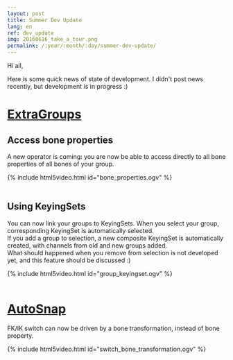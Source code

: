 ```yaml
---
layout: post
title: Summer Dev Update
lang: en
ref: dev_update
img: 20160616_take_a_tour.png
permalink: /:year/:month/:day/summer-dev-update/
---
```


Hi all,

Here is some quick news of state of development. I didn't post news recently, but development is in progress :)

# [ExtraGroups][1]

##  Access bone properties
A new operator is coming: you are now be able to access directly to all bone properties of all bones of your group.

{% include html5video.html id="bone_properties.ogv" %}
<br/>
<br/>  

##  Using KeyingSets
You can now link your groups to KeyingSets. When you select your group, corresponding KeyingSet is automatically selected.  
If you add a group to selection, a new composite KeyingSet is automatically created, with channels from old and new groups added.  
What should happened when you remove from selection is not developed yet, and this feature should be discussed :)

{% include html5video.html id="group_keyingset.ogv" %}
<br/>
<br/>  

# [AutoSnap][2]
FK/IK switch can now be driven by a bone transformation, instead of bone property.

{% include html5video.html id="switch_bone_transformation.ogv" %}

[1]: {{site.base_url}}/tools/ExtraGroups/
[2]: {{site.base_url}}/tools/AutoSnap/

